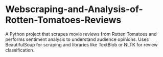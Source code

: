 # Webscraping-and-Analysis-of-Rotten-Tomatoes-Reviews
A Python project that scrapes movie reviews from Rotten Tomatoes and performs sentiment analysis to understand audience opinions. Uses BeautifulSoup for scraping and libraries like TextBlob or NLTK for review classification.
